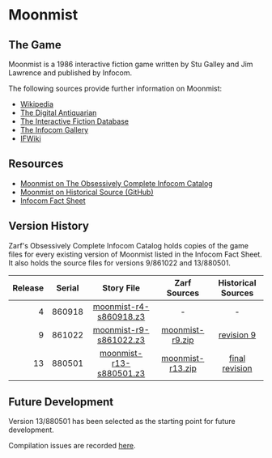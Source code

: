 # Moonmist

## The Game

Moonmist is a 1986 interactive fiction game written by Stu Galley and Jim Lawrence and published by Infocom.

The following sources provide further information on Moonmist:

* [Wikipedia](https://en.wikipedia.org/wiki/Moonmist)
* [The Digital Antiquarian](https://www.filfre.net/2015/03/moonmist/)
* [The Interactive Fiction Database](https://ifdb.tads.org/viewgame?id=c66u816v8kx2jzm2)
* [The Infocom Gallery](https://gallery.guetech.org/moonmist/moonmist.html)
* [IFWiki](http://www.ifwiki.org/index.php/Moonmist)

## Resources

* [Moonmist on The Obsessively Complete Infocom Catalog](https://eblong.com/infocom/#moonmist)
* [Moonmist on Historical Source (GitHub)](https://github.com/historicalsource/moonmist)
* [Infocom Fact Sheet](http://pdd.if-legends.org/infocom/fact-sheet.txt)

## Version History

Zarf's Obsessively Complete Infocom Catalog holds copies of the game files for every existing version of Moonmist listed in the Infocom Fact Sheet. It also holds the source files for versions 9/861022 and 13/880501.

| Release | Serial | Story File                | Zarf Sources       | Historical Sources |
| -------:|:------:|:-------------------------:|:------------------:|:------------------:|
|       4 | 860918 |  [moonmist-r4-s860918.z3] |                  - |                  - |
|       9 | 861022 |  [moonmist-r9-s861022.z3] |  [moonmist-r9.zip] |       [revision 9] |
|      13 | 880501 | [moonmist-r13-s880501.z3] | [moonmist-r13.zip] |   [final revision] |

[moonmist-r4-s860918.z3]: https://eblong.com/infocom/gamefiles/moonmist-r4-s860918.z3

[moonmist-r9-s861022.z3]: https://eblong.com/infocom/gamefiles/moonmist-r9-s861022.z3
[moonmist-r9.zip]: https://eblong.com/infocom/sources/moonmist-r9.zip
[revision 9]: https://github.com/historicalsource/moonmist/tree/7dcf75bb7411f634ca393f37c4f3fed3d82b5691

[moonmist-r13-s880501.z3]: https://eblong.com/infocom/gamefiles/moonmist-r13-s880501.z3
[moonmist-r13.zip]: https://eblong.com/infocom/sources/moonmist-r13.zip
[final revision]: https://github.com/historicalsource/moonmist/tree/a2025f6d6c8e501dbe172ec521908abefa29c333

## Future Development

Version 13/880501 has been selected as the starting point for future development.

Compilation issues are recorded [here](https://github.com/the-infocom-files/moonmist/issues/2).
